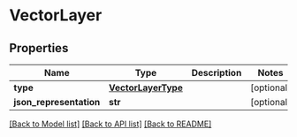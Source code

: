 # VectorLayer

## Properties
Name | Type | Description | Notes
------------ | ------------- | ------------- | -------------
**type** | [**VectorLayerType**](VectorLayerType.md) |  | [optional] 
**json_representation** | **str** |  | [optional] 

[[Back to Model list]](../README.md#documentation-for-models) [[Back to API list]](../README.md#documentation-for-api-endpoints) [[Back to README]](../README.md)

